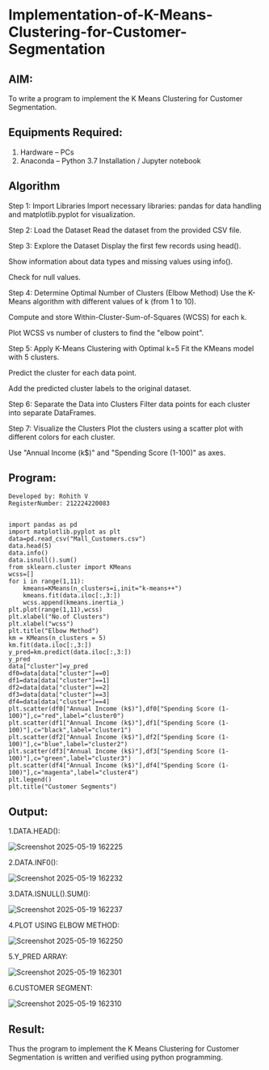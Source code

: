 # Implementation-of-K-Means-Clustering-for-Customer-Segmentation

## AIM:

To write a program to implement the K Means Clustering for Customer Segmentation.

## Equipments Required:

1. Hardware – PCs
2. Anaconda – Python 3.7 Installation / Jupyter notebook

## Algorithm

Step 1: Import Libraries
Import necessary libraries: pandas for data handling and matplotlib.pyplot for visualization.

Step 2: Load the Dataset
Read the dataset from the provided CSV file.

Step 3: Explore the Dataset
Display the first few records using head().

Show information about data types and missing values using info().

Check for null values.

Step 4: Determine Optimal Number of Clusters (Elbow Method)
Use the K-Means algorithm with different values of k (from 1 to 10).

Compute and store Within-Cluster-Sum-of-Squares (WCSS) for each k.

Plot WCSS vs number of clusters to find the "elbow point".

Step 5: Apply K-Means Clustering with Optimal k=5
Fit the KMeans model with 5 clusters.

Predict the cluster for each data point.

Add the predicted cluster labels to the original dataset.

Step 6: Separate the Data into Clusters
Filter data points for each cluster into separate DataFrames.

Step 7: Visualize the Clusters
Plot the clusters using a scatter plot with different colors for each cluster.

Use "Annual Income (k$)" and "Spending Score (1-100)" as axes.


## Program:
```
Developed by: Rohith V
RegisterNumber: 212224220083


import pandas as pd
import matplotlib.pyplot as plt
data=pd.read_csv("Mall_Customers.csv")
data.head(5)
data.info()
data.isnull().sum()
from sklearn.cluster import KMeans
wcss=[]
for i in range(1,11):
    kmeans=KMeans(n_clusters=i,init="k-means++")
    kmeans.fit(data.iloc[:,3:])
    wcss.append(kmeans.inertia_)
plt.plot(range(1,11),wcss)
plt.xlabel("No.of Clusters")
plt.xlabel("wcss")
plt.title("Elbow Method")
km = KMeans(n_clusters = 5)
km.fit(data.iloc[:,3:])
y_pred=km.predict(data.iloc[:,3:])
y_pred
data["cluster"]=y_pred
df0=data[data["cluster"]==0]
df1=data[data["cluster"]==1]
df2=data[data["cluster"]==2]
df3=data[data["cluster"]==3]
df4=data[data["cluster"]==4]
plt.scatter(df0["Annual Income (k$)"],df0["Spending Score (1-100)"],c="red",label="cluster0")
plt.scatter(df1["Annual Income (k$)"],df1["Spending Score (1-100)"],c="black",label="cluster1")
plt.scatter(df2["Annual Income (k$)"],df2["Spending Score (1-100)"],c="blue",label="cluster2")
plt.scatter(df3["Annual Income (k$)"],df3["Spending Score (1-100)"],c="green",label="cluster3")
plt.scatter(df4["Annual Income (k$)"],df4["Spending Score (1-100)"],c="magenta",label="cluster4")
plt.legend()
plt.title("Customer Segments")

```

## Output:

1.DATA.HEAD():


![Screenshot 2025-05-19 162225](https://github.com/user-attachments/assets/c80dc1f4-803a-43aa-8fc3-68dd95feec11)



2.DATA.INF0():


![Screenshot 2025-05-19 162232](https://github.com/user-attachments/assets/71e81e11-fd40-49b2-ac6a-c3e76043f49f)

3.DATA.ISNULL().SUM():

![Screenshot 2025-05-19 162237](https://github.com/user-attachments/assets/8c542c44-96ea-42d8-99a2-3aa3924a893f)


4.PLOT USING ELBOW METHOD:


![Screenshot 2025-05-19 162250](https://github.com/user-attachments/assets/c2fd8498-e5e1-4b41-927b-f8abf3c2485e)

5.Y_PRED ARRAY:

![Screenshot 2025-05-19 162301](https://github.com/user-attachments/assets/e7c4bb99-09ba-4132-92b0-96a61568dcb8)


6.CUSTOMER SEGMENT:

![Screenshot 2025-05-19 162310](https://github.com/user-attachments/assets/35016ff5-561c-405b-a619-fbf4be507de5)


## Result:
Thus the program to implement the K Means Clustering for Customer Segmentation is written and verified using python programming.
